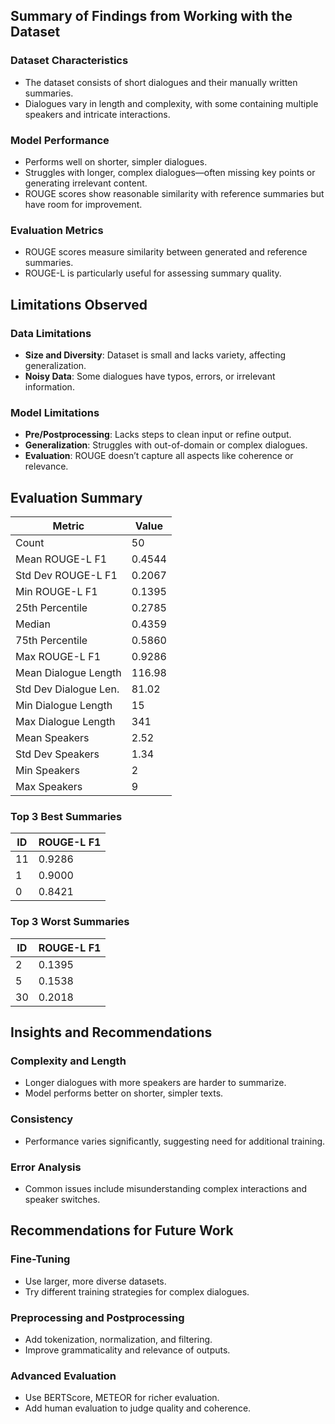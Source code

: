 
## Summary of Findings from Working with the Dataset

### Dataset Characteristics
- The dataset consists of short dialogues and their manually written summaries.
- Dialogues vary in length and complexity, with some containing multiple speakers and intricate interactions.

### Model Performance
- Performs well on shorter, simpler dialogues.
- Struggles with longer, complex dialogues—often missing key points or generating irrelevant content.
- ROUGE scores show reasonable similarity with reference summaries but have room for improvement.

### Evaluation Metrics
- ROUGE scores measure similarity between generated and reference summaries.
- ROUGE-L is particularly useful for assessing summary quality.

## Limitations Observed

### Data Limitations
- **Size and Diversity**: Dataset is small and lacks variety, affecting generalization.
- **Noisy Data**: Some dialogues have typos, errors, or irrelevant information.

### Model Limitations
- **Pre/Postprocessing**: Lacks steps to clean input or refine output.
- **Generalization**: Struggles with out-of-domain or complex dialogues.
- **Evaluation**: ROUGE doesn’t capture all aspects like coherence or relevance.

## Evaluation Summary

| Metric                | Value   |
|-----------------------|---------|
| Count                 | 50      |
| Mean ROUGE-L F1       | 0.4544  |
| Std Dev ROUGE-L F1    | 0.2067  |
| Min ROUGE-L F1        | 0.1395  |
| 25th Percentile       | 0.2785  |
| Median                | 0.4359  |
| 75th Percentile       | 0.5860  |
| Max ROUGE-L F1        | 0.9286  |
| Mean Dialogue Length  | 116.98  |
| Std Dev Dialogue Len. | 81.02   |
| Min Dialogue Length   | 15      |
| Max Dialogue Length   | 341     |
| Mean Speakers         | 2.52    |
| Std Dev Speakers      | 1.34    |
| Min Speakers          | 2       |
| Max Speakers          | 9       |

### Top 3 Best Summaries

| ID | ROUGE-L F1 |
|----|------------|
| 11 | 0.9286     |
| 1  | 0.9000     |
| 0  | 0.8421     |

### Top 3 Worst Summaries

| ID | ROUGE-L F1 |
|----|------------|
| 2  | 0.1395     |
| 5  | 0.1538     |
| 30 | 0.2018     |

## Insights and Recommendations

### Complexity and Length
- Longer dialogues with more speakers are harder to summarize.
- Model performs better on shorter, simpler texts.

### Consistency
- Performance varies significantly, suggesting need for additional training.

### Error Analysis
- Common issues include misunderstanding complex interactions and speaker switches.

## Recommendations for Future Work

### Fine-Tuning
- Use larger, more diverse datasets.
- Try different training strategies for complex dialogues.

### Preprocessing and Postprocessing
- Add tokenization, normalization, and filtering.
- Improve grammaticality and relevance of outputs.

### Advanced Evaluation
- Use BERTScore, METEOR for richer evaluation.
- Add human evaluation to judge quality and coherence.
